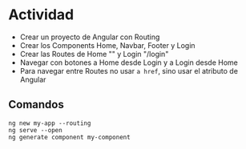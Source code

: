 # Actividad

- Crear un proyecto de Angular con Routing
- Crear los Components Home, Navbar, Footer y Login
- Crear las Routes de Home "" y Login "/login"
- Navegar con botones a Home desde Login y a Login desde Home
- Para navegar entre Routes no usar `a href`, sino usar el atributo de Angular

## Comandos

```
ng new my-app --routing
ng serve --open
ng generate component my-component
```